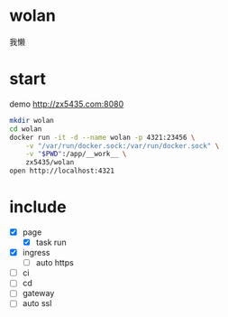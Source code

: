 wolan
======

我懒

# start

demo http://zx5435.com:8080

```sh
mkdir wolan
cd wolan
docker run -it -d --name wolan -p 4321:23456 \
    -v "/var/run/docker.sock:/var/run/docker.sock" \
    -v "$PWD":/app/__work__ \
    zx5435/wolan
open http://localhost:4321
```

# include

- [x] page
    - [x] task run
- [x] ingress
    - [ ] auto https
- [ ] ci
- [ ] cd
- [ ] gateway
- [ ] auto ssl
